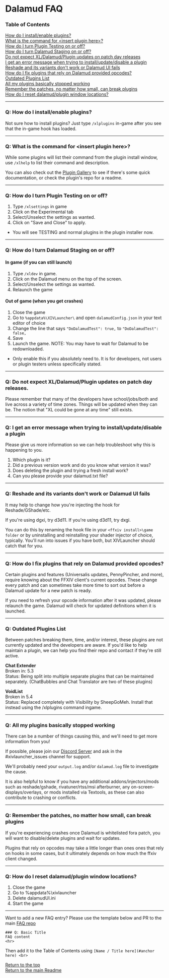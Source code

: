 # Dalamud FAQ

### Table of Contents
[How do I install/enable plugins?](#q-how-do-i-installenable-plugins) <br>
[What is the command for \<insert plugin here\>?](#q-what-is-the-command-for-insert-plugin-here) <br>
[How do I turn Plugin Testing on or off?](#q-how-do-i-turn-plugin-testing-on-or-off) <br>
[How do I turn Dalamud Staging on or off?](#q-how-do-i-turn-dalamud-staging-on-or-off) <br>
[Do not expect XL/Dalamud/Plugin updates on patch day releases](#q-do-not-expect-xldalamudplugin-updates-on-patch-day-releases) <br>
[I get an error message when trying to install/update/disable a plugin](#q-i-get-an-error-message-when-trying-to-installupdatedisable-a-plugin) <br>
[Reshade and its variants don't work or Dalamud UI fails](#q-reshade-and-its-variants-dont-work-or-dalamud-ui-fails) <br>
[How do I fix plugins that rely on Dalamud provided opcodes?](#q-how-do-i-fix-plugins-that-rely-on-dalamud-provided-opcodes) <br>
[Outdated Plugins List](#q-outdated-plugins-list) <br>
[All my plugins basically stopped working](#q-all-my-plugins-basically-stopped-working) <br>
[Remember the patches, no matter how small, can break plugins](#q-remember-the-patches-no-matter-how-small-can-break-plugins) <br>
[How do I reset dalamud/plugin window locations?](#q-how-do-i-reset-dalamudplugin-window-locations) <br>
<hr>

### Q: How do I install/enable plugins?
Not sure how to install plugins? Just type `/xlplugins` in-game after you see that the in-game hook has loaded.

<hr>

### Q: What is the command for \<insert plugin here\>?
While some plugins will list their command from the plugin install window, use `/xlhelp` to list their command and description.

You can also check out the [Plugin Gallery](https://github.com/goatcorp/DalamudPlugins/wiki/Plugin-Gallery) to see if there's some quick documentation, or check the plugin's repo for a readme.
<hr>

### Q: How do I turn Plugin Testing on or off?
1. Type `/xlsettings` in game
2. Click on the Experimental tab
3. Select/Unselect the settings as wanted.
4. Click on "Save and Close" to apply.

* You will see TESTING and normal plugins in the plugin installer now. 
<hr>

### Q: How do I turn Dalamud Staging on or off?
#### In game (if you can still launch)
1. Type `/xldev` in game.
2. Click on the Dalamud menu on the top of the screen.
3. Select/Unselect the settings as wanted.
4. Relaunch the game

#### Out of game (when you get crashes)
1. Close the game
2. Go to `%appdata%\XIVLauncher\` and open `dalamudConfig.json` in your text editor of choice
3. Change the line that says `"DoDalamudTest": true,` to `"DoDalamudTest": false,`
4. Save
5. Launch the game. NOTE: You may have to wait for Dalamud to be redownloaded.

* Only enable this if you absolutely need to. It is for developers, not users or plugin testers unless specifically stated. 
<hr>

### Q: Do not expect XL/Dalamud/Plugin updates on patch day releases.

Please remember that many of the developers have school/jobs/both and live across a variety of time zones. Things will be updated when they can be. The notion that "XL could be gone at any time" still exists.
<hr>

### Q: I get an error message when trying to install/update/disable a plugin
Please give us more information so we can help troubleshoot why this is happening to you.

1. Which plugin is it?
2. Did a previous version work and do you know what version it was?
3. Does deleting the plugin and trying a fresh install work?
4. Can you please provide your dalamud.txt file?
<hr>

### Q: Reshade and its variants don't work or Dalamud UI fails
It may help to change how you're injecting the hook for Reshade/GShade/etc.

If you're using dgxi, try d3d11.
If you're using d3d11, try dxgi.

You can do this by renaming the hook file in your `<ffxiv install>\game folder` or by uninstalling and reinstalling your shader injector of choice, typically. You'll run into issues if you have both, but XIVLauncher should catch that for you.
<hr>

### Q: How do I fix plugins that rely on Dalamud provided opcodes?
Certain plugins and features (Universalis updates, PennyPincher, and more), require knowing about the FFXIV client's current opcodes. These change every patch and can sometimes take more time to sort out before a Dalamud update for a new patch is ready.

If you need to refresh your opcode information after it was updated, please relaunch the game. Dalamud will check for updated definitions when it is launched.

<hr>

### Q: Outdated Plugins List
Between patches breaking them, time, and/or interest, these plugins are not currently updated and the developers are aware. If you'd like to help maintain a plugin, we can help you find their repo and contact if they're still active.

**Chat Extender** <br>
Broken in: 5.3 <br>
Status: Being split into multiple separate plugins that can be maintained separately. (ChatBubbles and Chat Translator are two of these plugins) <br>

**VoidList** <br>
Broken in 5.4 <br>
Status: Replaced completely with Visibility by SheepGoMeh. Install that instead using the /xlplugins command ingame. <br>
<hr>

### Q: All my plugins basically stopped working
There can be a number of things causing this, and we'll need to get more information from you!
  
If possible, please join our [Discord Server](https://discord.gg/3NMcUV5) and ask in the #xivlauncher_issues channel for support.
  
We'll probably need your `output.log` and/or `dalamud.log` file to investigate the cause. 
  
It is also helpful to know if you have any additional addons/injectors/mods such as reshade/gshade, rivatuner/rtss/msi afterburner, any on-screen-displays/overlays, or mods installed via Textools, as these can also contribute to crashing or conflicts.
<hr>

### Q: Remember the patches, no matter how small, can break plugins
If you're experiencing crashes once Dalamud is whitelisted fora patch, you will want to disable/delete plugins and wait for updates.

Plugins that rely on opcodes may take a little longer than ones ones that rely on hooks in some cases, but it ultimately depends on how much the ffxiv client changed.
<hr>


### Q: How do I reset dalamud/plugin window locations?
1. Close the game 
2. Go to %appdata%\xivlauncher
3. Delete dalamudUI.ini
4. Start the game

<hr>

Want to add a new FAQ entry? Please use the template below and PR to the main [FAQ repo](https://github.com/goatcorp/faq)
```
### Q: Basic Title
FAQ content
<hr>
```
Then add it to the Table of Contents using `[Name / Title here](#anchor here) <br>`

[Return to the top](#table-of-contents)<br>
[Return to the main Readme](https://goatcorp.github.io/faq)
